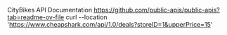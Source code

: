 CityBikes API Documentation
https://github.com/public-apis/public-apis?tab=readme-ov-file
curl --location 'https://www.cheapshark.com/api/1.0/deals?storeID=1&upperPrice=15'
